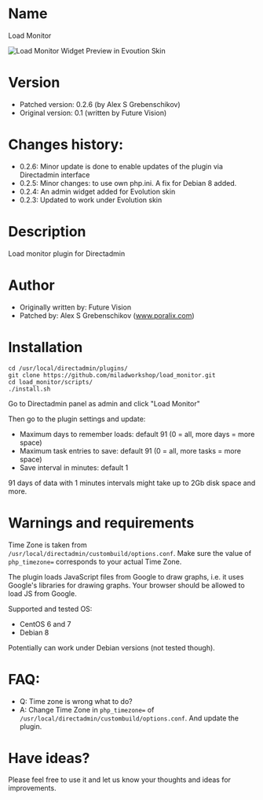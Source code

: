 # Name

Load Monitor

![Load Monitor Widget Preview in Evoution Skin](https://raw.githubusercontent.com/miladworkshop/load_monitor/master/load_monitor_widget.png)

# Version

- Patched version: 0.2.6 (by Alex S Grebenschikov)
- Original version: 0.1 (written by Future Vision)

# Changes history:

- 0.2.6: Minor update is done to enable updates of the plugin via Directadmin interface
- 0.2.5: Minor changes: to use own php.ini. A fix for Debian 8 added.
- 0.2.4: An admin widget added for Evolution skin
- 0.2.3: Updated to work under Evolution skin

# Description

Load monitor plugin for Directadmin

# Author 

- Originally written by: Future Vision
- Patched by: Alex S Grebenschikov (www.poralix.com)


# Installation

```
cd /usr/local/directadmin/plugins/
git clone https://github.com/miladworkshop/load_monitor.git
cd load_monitor/scripts/
./install.sh
```

Go to Directadmin panel as admin and click "Load Monitor"

Then go to the plugin settings and update:

- Maximum days to remember loads: default 91 (0 = all, more days = more space)
- Maximum task entries to save: default 91 (0 = all, more tasks = more space)
- Save interval in minutes: default 1

91 days of data with 1 minutes intervals might take up to 2Gb disk space and more.


# Warnings and requirements

Time Zone is taken from `/usr/local/directadmin/custombuild/options.conf`. Make sure the value of `php_timezone=` corresponds to your actual Time Zone.

The plugin loads JavaScript files from Google to draw graphs, i.e. it uses Google's libraries for drawing graphs. Your browser should be allowed to load JS from Google.

Supported and tested OS:

- CentOS 6 and 7
- Debian 8

Potentially can work under  Debian versions (not tested though).

# FAQ:

- Q: Time zone is wrong what to do?
- A: Change Time Zone in `php_timezone=` of `/usr/local/directadmin/custombuild/options.conf`. And update the plugin.

# Have ideas?

Please feel free to use it and let us know your thoughts and ideas for improvements.

